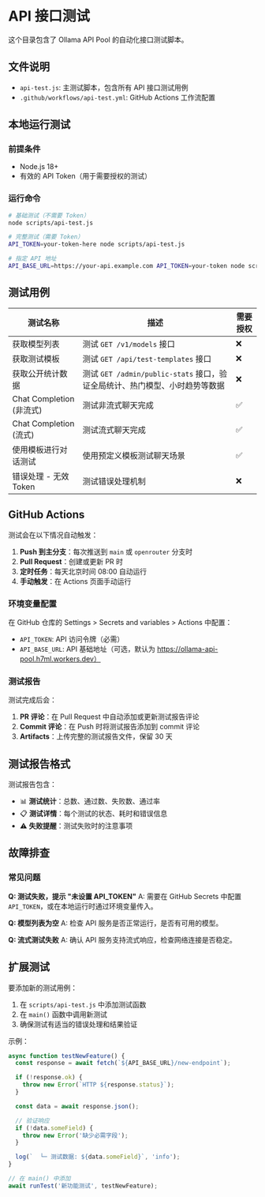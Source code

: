 # API 接口测试

这个目录包含了 Ollama API Pool 的自动化接口测试脚本。

## 文件说明

- `api-test.js`: 主测试脚本，包含所有 API 接口测试用例
- `.github/workflows/api-test.yml`: GitHub Actions 工作流配置

## 本地运行测试

### 前提条件

- Node.js 18+
- 有效的 API Token（用于需要授权的测试）

### 运行命令

```bash
# 基础测试（不需要 Token）
node scripts/api-test.js

# 完整测试（需要 Token）
API_TOKEN=your-token-here node scripts/api-test.js

# 指定 API 地址
API_BASE_URL=https://your-api.example.com API_TOKEN=your-token node scripts/api-test.js
```

## 测试用例

| 测试名称 | 描述 | 需要授权 |
|---------|------|---------|
| 获取模型列表 | 测试 `GET /v1/models` 接口 | ❌ |
| 获取测试模板 | 测试 `GET /api/test-templates` 接口 | ❌ |
| 获取公开统计数据 | 测试 `GET /admin/public-stats` 接口，验证全局统计、热门模型、小时趋势等数据 | ❌ |
| Chat Completion (非流式) | 测试非流式聊天完成 | ✅ |
| Chat Completion (流式) | 测试流式聊天完成 | ✅ |
| 使用模板进行对话测试 | 使用预定义模板测试聊天场景 | ✅ |
| 错误处理 - 无效 Token | 测试错误处理机制 | ❌ |

## GitHub Actions

测试会在以下情况自动触发：

1. **Push 到主分支**：每次推送到 `main` 或 `openrouter` 分支时
2. **Pull Request**：创建或更新 PR 时
3. **定时任务**：每天北京时间 08:00 自动运行
4. **手动触发**：在 Actions 页面手动运行

### 环境变量配置

在 GitHub 仓库的 Settings > Secrets and variables > Actions 中配置：

- `API_TOKEN`: API 访问令牌（必需）
- `API_BASE_URL`: API 基础地址（可选，默认为 https://ollama-api-pool.h7ml.workers.dev）

### 测试报告

测试完成后会：

1. **PR 评论**：在 Pull Request 中自动添加或更新测试报告评论
2. **Commit 评论**：在 Push 时将测试报告添加到 commit 评论
3. **Artifacts**：上传完整的测试报告文件，保留 30 天

## 测试报告格式

测试报告包含：

- 📊 **测试统计**：总数、通过数、失败数、通过率
- 📋 **测试详情**：每个测试的状态、耗时和错误信息
- ⚠️ **失败提醒**：测试失败时的注意事项

## 故障排查

### 常见问题

**Q: 测试失败，提示 "未设置 API_TOKEN"**
A: 需要在 GitHub Secrets 中配置 `API_TOKEN`，或在本地运行时通过环境变量传入。

**Q: 模型列表为空**
A: 检查 API 服务是否正常运行，是否有可用的模型。

**Q: 流式测试失败**
A: 确认 API 服务支持流式响应，检查网络连接是否稳定。

## 扩展测试

要添加新的测试用例：

1. 在 `scripts/api-test.js` 中添加测试函数
2. 在 `main()` 函数中调用新测试
3. 确保测试有适当的错误处理和结果验证

示例：

```javascript
async function testNewFeature() {
  const response = await fetch(`${API_BASE_URL}/new-endpoint`);

  if (!response.ok) {
    throw new Error(`HTTP ${response.status}`);
  }

  const data = await response.json();

  // 验证响应
  if (!data.someField) {
    throw new Error('缺少必需字段');
  }

  log(`  └─ 测试数据: ${data.someField}`, 'info');
}

// 在 main() 中添加
await runTest('新功能测试', testNewFeature);
```
